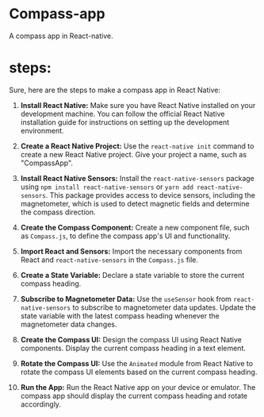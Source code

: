 # Compass-app
A compass app in React-native.

# steps:
Sure, here are the steps to make a compass app in React Native:

1. **Install React Native:** Make sure you have React Native installed on your development machine. You can follow the official React Native installation guide for instructions on setting up the development environment.

2. **Create a React Native Project:** Use the `react-native init` command to create a new React Native project. Give your project a name, such as "CompassApp".

3. **Install React Native Sensors:** Install the `react-native-sensors` package using `npm install react-native-sensors` or `yarn add react-native-sensors`. This package provides access to device sensors, including the magnetometer, which is used to detect magnetic fields and determine the compass direction.

4. **Create the Compass Component:** Create a new component file, such as `Compass.js`, to define the compass app's UI and functionality.

5. **Import React and Sensors:** Import the necessary components from React and `react-native-sensors` in the `Compass.js` file.

6. **Create a State Variable:** Declare a state variable to store the current compass heading.

7. **Subscribe to Magnetometer Data:** Use the `useSensor` hook from `react-native-sensors` to subscribe to magnetometer data updates. Update the state variable with the latest compass heading whenever the magnetometer data changes.

8. **Create the Compass UI:** Design the compass UI using React Native components. Display the current compass heading in a text element.

9. **Rotate the Compass UI:** Use the `Animated` module from React Native to rotate the compass UI elements based on the current compass heading.

10. **Run the App:** Run the React Native app on your device or emulator. The compass app should display the current compass heading and rotate accordingly.


